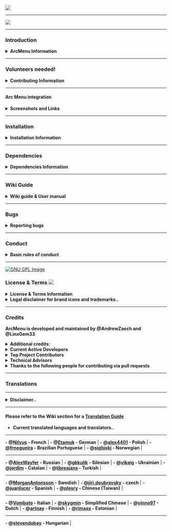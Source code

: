 ![](https://gitlab.com/LinxGem33/Neon/raw/master/new-arcmenu-wide-banner.png)

-----

![](https://gitlab.com/LinxGem33/Neon/raw/master/arcmenu-browser.png)

-----
### Introduction

<details>
<summary><b>ArcMenu Information</b></summary>

<p>

Arc Menu is a Gnome shell extension designed to replace the standard menu found in Gnome 3 this application menu extension has  some added benefits over the standard menu found in Gnome 3, these include the long awaited search functionality as well as quick access to files on your system and also the current logged in user along with quick access to the software centre and system settings and other features which can be accessed from the settings menu.

</p>
</details>

-----

### Volunteers needed!

<details>
<summary><b>Contributing Information</b></summary>

<p>

This extension could be even better with your help! Any items in the issue tracker labelled **Help Needed** or **Good First Issue** are open for contribution. For more info, see the [Contributing Feature List](https://gitlab.com/LinxGem33/Arc-Menu/issues/54) for more details on current issues or features which need your help.

![image](/uploads/85b3cf3baea40163ffc5c115b7d7306e/image.png)  ![image](/uploads/d5b2fb82db8d2955923d327caef8e4aa/image.png)

* For more information about contributing and code requirements please visit the [How to Contribute](https://gitlab.com/arcmenu-team/Arc-Menu/-/wikis/How-to-Contribute) wiki section.

</p>
</details>

-----

#### Arc Menu integration

<details>
<summary><b>Screenshots and Links</b></summary>

<p>

-----

#### Arc Menu integrated with [Dash-to-Panel](https://extensions.gnome.org/extension/1160/dash-to-panel/)

-----

![](https://gitlab.com/LinxGem33/Neon/raw/master/comp-screen-arcmenu-wide.png)

-----

#### Arc Menu integrated with [Dash-to-Dock](https://extensions.gnome.org/extension/307/dash-to-dock/)

-----

![](https://gitlab.com/LinxGem33/Neon/-/raw/master/dash-to-dock-inter-screen.png)

</p>
</details>

-----

### Installation

<details>
<summary><b>Installation Information</b></summary>

<p>

#### To install the most recent official release: Visit ArcMenu on the [Official GNOME Extensions](https://extensions.gnome.org/extension/1228/arc-menu/) website.

- **To install a Development version from source**: Please see the: [Install From Source wiki Guide](https://gitlab.com/LinxGem33/Arc-Menu/-/wikis/Install%20From%20Source%20Guide).

<p align="left">
       <a href="https://extensions.gnome.org/extension/1228/arc-menu/" >
    <img src="https://gitlab.com/LinxGem33/Neon/raw/master/artwork/get-it-ego.png" width="240" style="margin-left: 4px"/>
    </a>
</p>

</p>
</details>

-----

### Dependencies

<details>
<summary><b>Dependencies Information</b></summary>

<p>

__Please note:__ For Arc-Menu to work properly, your GNOME Desktop must have the
following [dependencies installed](https://gitlab.com/LinxGem33/Arc-Menu/wikis/Arc-Menu-Dependencies).

</p>
</details>

-----

### Wiki Guide


<details>
<summary><b>Wiki guide & User manual</b></summary>

<p>


If you have any issues with regard to Arc menu and your unsure of a certain feature or just want to know more about Arc menu, then the Arc menu wiki guide is a good place to start.

Please refer to the Arc menu [Wiki Guide](https://gitlab.com/LinxGem33/Arc-Menu/wikis/Introduction) 


**Click on the link to: View the [ArcMenu User Manual](https://gitlab.com/LinxGem33/Neon/-/raw/master/arc-menu-manual/arcmenu-user-manual.pdf) Online.**

- **To Download the ArcMenu user manual: Please click on the PDF Icon below.**

-----

<p align="left">
       <a href="https://gitlab.com/LinxGem33/Neon/-/raw/master/arc-menu-manual/arcmenu-user-manual.pdf?inline=false" >
    <img src="https://gitlab.com/LinxGem33/Arc-Menu/uploads/1f75574db9da0a1d02e2db719869fffe/arcmenu-manual-icon.svg" width="140" style="margin-left: 4px"/>
    </a>
</p>

</p>
</details>

-----

### Bugs

<details>
<summary><b>Reporting bugs</b></summary>

<p>

Bugs should be reported [here](https://gitlab.com/LinxGem33/Arc-Menu/issues) on the GitLab issues page.

-----

Please refer to the Wiki section for a guide on: [Reporting Bugs](https://gitlab.com/LinxGem33/Arc-Menu/wikis/Bug-Reporting)

Please note that without any information about your system, the Arc Menu Team can only speculate what the problem is.
So, please provide us information about your GNU/Linux distribution and the GNOME Shell version. Otherwise, we are not able to try and solve your problem.

</p>
</details>

-----

### Conduct

<details>
<summary><b>Basic rules of conduct</b></summary>

<p>

There are basic rules of conduct that should be followed at all times by everyone participating in the discussions.  While this is generally a relaxed environment, please remember the following:

- Do not insult, harass, or demean anyone.
- Do not intentionally multi-post an issue.
- Do not use ALL CAPS when creating an issue report.
- Do not repeatedly update an open issue remarking that the issue persists.

**Remember**: Just because the issue you reported was reported here does not mean that it is an issue with Arc menu. As well, should your issue not be resolved immediately, it does not mean that a resolution is not being researched or tested. Patience is always appreciated.

</p>
</details>

-----

[![GNU GPL Image](https://www.gnu.org/graphics/slickgnu.tiny.png)](http://www.gnu.org/licenses/old-licenses/lgpl-2.0.html)  
### License & Terms ![](https://gitlab.com/LinxGem33/IP-Finder/raw/master/screens/Copyleft-16.png)

<details>
<summary><b>License & Terms Information</b></summary>

<p>

Arc Menu is available under the terms of the GPL-2.0 license See [`COPYING`](https://gitlab.com/LinxGem33/Arc-Menu/blob/master/COPYING) for details.

Arc-Menu is Free Software: You can use, study share and improve it at your will. Specifically you can redistribute and/or modify it under the terms of the [GNU General Public License](https://www.gnu.org/licenses/gpl.html) as published by the Free Software Foundation, either version 2 of the License, or (at your option) any later version. 

All ArcMenu's Image assets including wiki images, Icons and application Image assets are created by [LinxGem33](https://gitlab.com/LinxGem33) and licensed under; [CC BY-SA 4.0](https://creativecommons.org/licenses/by-sa/4.0/)

[Exceptions]() Trademarked icons (logo) (name) please see `Legal disclaimer for brand icons and trademarks` below regarding Distro icons section for more details.

</p>
</details>

<details>
<summary><b>Legal disclaimer for brand icons and trademarks..</b></summary>

<p>

**Legal disclaimer for brand icons and trademarks..**

*" All brand icons are trademarks of their respective owners. The use of these trademarks does not indicate endorsement of the trademark holder by Arc Menu project, nor vice versa. Please do not use brand logos for any purpose except to represent the company, product, or service to which they refer. "*

* **UBUNTU ![copyright2.svg](/uploads/c5f15274ae7fffddf1f2e3dcda5971d8/copyright2.svg)** - Ubuntu name and Ubuntu logo is a trademark of Canonical ![copyright2.svg](/uploads/c5f15274ae7fffddf1f2e3dcda5971d8/copyright2.svg) Ltd.

* **FEDORA ![copyright2.svg](/uploads/c5f15274ae7fffddf1f2e3dcda5971d8/copyright2.svg)** - Fedora and the Infinity design logo are trademarks of Red Hat, Inc.

* **DEBIAN ![copyright2.svg](/uploads/c5f15274ae7fffddf1f2e3dcda5971d8/copyright2.svg)** - is a registered trademark owned by Software in the Public Interest, Inc. Debian trademark is a registered United States trademark of Software in the Public Interest, Inc., managed by the Debian project.

* **MANJARO ![copyright2.svg](/uploads/c5f15274ae7fffddf1f2e3dcda5971d8/copyright2.svg)** - (logo) and name is a trademark of Manjaro GmbH & Co. KG

* **POP_OS! ![copyright2.svg](/uploads/c5f15274ae7fffddf1f2e3dcda5971d8/copyright2.svg)** - Name and (logo) is a trademark of system 76 ![copyright2.svg](/uploads/c5f15274ae7fffddf1f2e3dcda5971d8/copyright2.svg) Inc.

* **ARCH LINUX ![copyright2.svg](/uploads/c5f15274ae7fffddf1f2e3dcda5971d8/copyright2.svg)** - The stylized Arch Linux logo are recognised trademarks of Arch Linux, copyright 2002-2017 Judd Vinet and Aaron Griffin

</p>
</details>

-----

### Credits

**ArcMenu is developed and maintained by @AndrewZaech and @LinxGem33**

<details>
<summary><b>Additional credits:</b></summary>

<p>

**Additional credits:** 

* This extension leverages the work from [Giovanni Campagna ](https://git.gnome.org//browse/gnome-shell-extensions) gnome Application Menu to allow the menu to be embedded in the Gnome main panel.
* This extension also leverages some of the design elements for the default menu layout (ArcMenu) from Zorin OS.
* This extension also uses some code from the gnome-shell adapted to be used for ArcMenu.
* This extension also uses adapted code from Dash to Panel's Utils.js.
* This extension also uses some code from the gnome-shell-extensions package for external file sources adapted to be used for ArcMenu.

</p>
</details>

<details>
<summary><b>Current Active Developers</b></summary>

<p>

-----

### Current Active Developers

-----

### @[LinxGem33](https://gitlab.com/LinxGem33) | Founder - Maintainer -  Digital Art Designer |

Hi I'm LinxGem33 aka Andy and the founder of Arc menu, my role on the project is to manage and plan the technical and digital production and distribution of the Arc menu software, as you can imagine I’m a open source and Linux software enthusiast as well as a digital art designer and amateur GTK3 theme developer,I also like to contribute to other projects where i can.

-----

### @[Andrew  Zaech](https://gitlab.com/AndrewZaech) | Lead Project JS Developer - UX/Backend Developer |

Hi, I’m Andrew. My role on the project is to design, create, and implement features for the ArcMenu extension. I’m also involved in the code review process and front-end work, as well as improving the UX of ArcMenu. I also work on performance improvements and bug fixes, and provide help to our users with any issues related to ArcMenu.

</p>
</details>

<details>
<summary><b>Top Project Contributors</b></summary>

<p>

-----

### Top Project Contributors

#### @[lexruee](https://github.com/lexruee) - **Project Contributor** - UI/UX Designer | - @[Thomas Ingvarsson](https://gitlab.com/tingvarsson) - **Project Contributor** - Developer

#### @[charlesg99](https://github.com/charlesg99) - **Project Contributor** - Developer 

</p>
</details>

<details>
<summary><b>Technical Advisors</b></summary>

<p>

-----

### Technical Advisors

</p>
</details>

<details>
<summary><b>Thanks to the following people for contributing via pull requests</b></summary>

<p>

-----

### Pull Requests

#### Thanks to the following people for contributing via pull requests:

-----

**@[fishears](https://github.com/fishears/Arc-Menu)** | **@[JasonLG1979](https://github.com/JasonLG1979)** | **@[itmitica](https://github.com/itmitica)** | **@[vikaig](https://gitlab.com/vikaig)** | **- @[MagneFire](https://gitlab.com/MagneFire)**

-----

#### Bug Fixes:

-----

**@[JasonLG1979](https://github.com/JasonLG1979)**  | **@[lexruee](https://github.com/lexruee/Arc-Menu)**

</p>
</details>

-----

### Translations

-----

<details>
<summary><b>Disclaimer..</b></summary>

<p>

**Disclaimer..**

*" Translations are not provided by the ArcMenu team members and may contain incorrect or inaccurate translations. The ArcMenu team relies on user contributions for translations. Therefore if you wish to correct or modify a translation that you feel is inaccurate please send a Merge Request with a brief description with the reason for any corrections. "*

Kind regards - **ArcMenu Team**

</p>
</details>

-----

#### Please refer to the Wiki section for a [Translation Guide](https://gitlab.com/LinxGem33/Arc-Menu/wikis/Translation-Guide)

- **Current translated languages and translators..**

-----

**- @[Nilvus](https://gitlab.com/Nilvus) - French** | **- @[Etamuk](https://gitlab.com/Etamuk) - German** | **- @[alex4401](https://gitlab.com/alex4401) - Polish** | **- @[frnogueira](https://gitlab.com/frnogueira) - Brazilian Portuguese** | **- @[sigbjokj](https://gitlab.com/sigbjokj) - Norwegian** |

-----

 **- @[AlexWayfer](https://gitlab.com/AlexWayfer) - Russian** | **- @[gkkulik](https://gitlab.com/gkkulik) - Silesian** | **- @[vikaig](https://gitlab.com/vikaig) - Ukrainian** | **- @[jordim](https://gitlab.com/jordim) - Catalan** | **- @[libreajans](https://gitlab.com/libreajans) - Turkish** |
 
-----

 **- @[MorganAntonsson](https://gitlab.com/MorganAntonsson) - Swedish** | **- @[jiri.doubravsky](https://gitlab.com/jiri.doubravsky) - czech** | **- @[juanlucer](https://gitlab.com/juanlucer) - Spanish** | **- @[plesry](https://gitlab.com/plesry) - Chinese (Taiwan)** |

-----

 **- @[Vombato](https://gitlab.com/Vombato) - Italian** | **- @[skygmin](https://gitlab.com/skygmin) - Simplified Chinese** | **- @[vinno97](https://gitlab.com/vinno97) - Dutch** | **- @[artnay](https://gitlab.com/artnay) - Finnish** |  **- @[rimasx](https://gitlab.com/rimasx) - Estonian** |
 
-----

 **- @[stevendobay](https://gitlab.com/stevendobay) - Hungarian** |